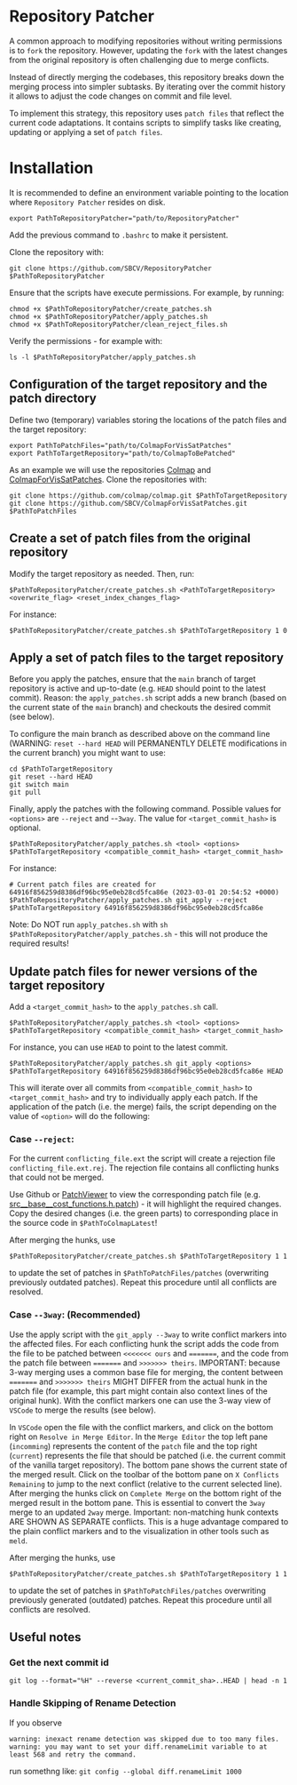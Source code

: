 # Repository Patcher

A common approach to modifying repositories without writing permissions is to `fork` the repository. However, updating the `fork` with the latest changes from the original repository is often challenging due to merge conflicts.

Instead of directly merging the codebases, this repository breaks down the merging process into simpler subtasks. By iterating over the commit history it allows to adjust the code changes on commit and file level.

To implement this strategy, this repository uses `patch files` that reflect the current code adaptations. It contains scripts to simplify tasks like creating, updating or applying a set of `patch files`.

# Installation
It is recommended to define an environment variable pointing to the location where `Repository Patcher` resides on disk.
```
export PathToRepositoryPatcher="path/to/RepositoryPatcher"
```
Add the previous command to `.bashrc` to make it persistent.

Clone the repository with:
```
git clone https://github.com/SBCV/RepositoryPatcher $PathToRepositoryPatcher
```
Ensure that the scripts have execute permissions. For example, by running:
```
chmod +x $PathToRepositoryPatcher/create_patches.sh
chmod +x $PathToRepositoryPatcher/apply_patches.sh
chmod +x $PathToRepositoryPatcher/clean_reject_files.sh
```
Verify the permissions - for example with:
```
ls -l $PathToRepositoryPatcher/apply_patches.sh
```

## Configuration of the target repository and the patch directory 

Define two (temporary) variables storing the locations of the patch files and the target repository:
```
export PathToPatchFiles="path/to/ColmapForVisSatPatches"
export PathToTargetRepository="path/to/ColmapToBePatched"
```
As an example we will use the repositories [Colmap](https://github.com/colmap/colmap) and [ColmapForVisSatPatches](https://github.com/SBCV/ColmapForVisSatPatches).
Clone the repositories with:
```
git clone https://github.com/colmap/colmap.git $PathToTargetRepository
git clone https://github.com/SBCV/ColmapForVisSatPatches.git $PathToPatchFiles
```

## Create a set of patch files from the original repository
Modify the target repository as needed. Then, run:
```
$PathToRepositoryPatcher/create_patches.sh <PathToTargetRepository> <overwrite_flag> <reset_index_changes_flag>
```
For instance:
```
$PathToRepositoryPatcher/create_patches.sh $PathToTargetRepository 1 0
```

## Apply a set of patch files to the target repository

Before you apply the patches, ensure that the `main` branch of target repository is active and up-to-date (e.g. `HEAD` should point to the latest commit). Reason: the `apply_patches.sh` script adds a new branch (based on the current state of the `main` branch) and checkouts the desired commit (see below).

To configure the main branch as described above on the command line (WARNING: `reset --hard HEAD` will PERMANENTLY DELETE modifications in the current branch) you might want to use:
```
cd $PathToTargetRepository
git reset --hard HEAD
git switch main
git pull
```

Finally, apply the patches with the following command. Possible values for `<options>` are `--reject` and --`3way`. The value for `<target_commit_hash>` is optional.
```
$PathToRepositoryPatcher/apply_patches.sh <tool> <options> $PathToTargetRepository <compatible_commit_hash> <target_commit_hash>
```
For instance:
```
# Current patch files are created for 64916f856259d8386df96bc95e0eb28cd5fca86e (2023-03-01 20:54:52 +0000)
$PathToRepositoryPatcher/apply_patches.sh git_apply --reject $PathToTargetRepository 64916f856259d8386df96bc95e0eb28cd5fca86e
```
Note: Do NOT run `apply_patches.sh` with `sh $PathToRepositoryPatcher/apply_patches.sh` - this will not produce the required results!


## Update patch files for newer versions of the target repository

Add a `<target_commit_hash>` to the `apply_patches.sh` call.

```
$PathToRepositoryPatcher/apply_patches.sh <tool> <options> $PathToTargetRepository <compatible_commit_hash> <target_commit_hash>
```
For instance, you can use `HEAD` to point to the latest commit.
```
$PathToRepositoryPatcher/apply_patches.sh git_apply <options> $PathToTargetRepository 64916f856259d8386df96bc95e0eb28cd5fca86e HEAD
```
This will iterate over all commits from `<compatible_commit_hash>` to `<target_commit_hash>` and try to individually apply each patch. If the application of the patch (i.e. the merge) fails, the script depending on the value of `<option>` will do the following:

### Case `--reject`:

For the current `conflicting_file.ext` the script will create a rejection file `conflicting_file.ext.rej`. The rejection file contains all conflicting hunks that could not be merged.

Use Github or [PatchViewer](https://megatops.github.io/PatchViewer/) to view the corresponding patch file (e.g. [src__base__cost_functions.h.patch](https://github.com/SBCV/ColmapForVisSatPatches/blob/main/patches/src__base__cost_functions.h.patch)) - it will highlight the required changes. Copy the desired changes (i.e. the green parts) to corresponding place in the source code in `$PathToColmapLatest`!

After merging the hunks, use
```
$PathToRepositoryPatcher/create_patches.sh $PathToTargetRepository 1 1
```
to update the set of patches in `$PathToPatchFiles/patches` (overwriting previously outdated patches). Repeat this procedure until all conflicts are resolved.

### Case `--3way`: (Recommended)

Use the apply script with the `git_apply --3way` to write conflict markers into the affected files. For each conflicting hunk the script adds the code from the file to be patched between `<<<<<<< ours` and `=======`, and the code from the patch file between `=======` and `>>>>>>> theirs`. IMPORTANT: because 3-way merging uses a common base file for merging, the content between `=======` and `>>>>>>> theirs` MIGHT DIFFER from the actual hunk in the patch file (for example, this part might contain also context lines of the original hunk). With the conflict markers one can use the 3-way view of `VSCode` to merge the results (see below).

In `VSCode` open the file with the conflict markers, and click on the bottom right on `Resolve in Merge Editor`. In the `Merge Editor` the top left pane (`incomming`) represents the content of the `patch` file and the top right (`current`) represents the file that should be patched (i.e. the current commit of the vanilla target repository). The bottom pane shows the current state of the merged result. Click on the toolbar of the bottom pane on `X Conflicts Remaining` to jump to the next conflict (relative to the current selected line). After merging the hunks click on `Complete Merge` on the bottom right of the merged result in the bottom pane. This is essential to convert the `3way` merge to an updated `2way` merge. Important: non-matching hunk contexts ARE SHOWN AS SEPARATE conflicts. This is a huge advantage compared to the plain conflict markers and to the visualization in other tools such as `meld`.

After merging the hunks, use
```
$PathToRepositoryPatcher/create_patches.sh $PathToTargetRepository 1 1
```
to update the set of patches in `$PathToPatchFiles/patches` overwriting previously generated (outdated) patches. Repeat this procedure until all conflicts are resolved.

## Useful notes

### Get the next commit id
`git log --format="%H" --reverse <current_commit_sha>..HEAD | head -n 1`

### Handle Skipping of Rename Detection
If you observe
```
warning: inexact rename detection was skipped due to too many files.
warning: you may want to set your diff.renameLimit variable to at least 568 and retry the command.
```
run somethng like:
`git config --global diff.renameLimit 1000`

